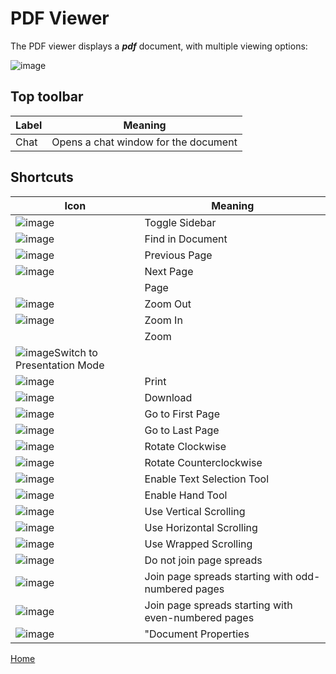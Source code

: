 # PDF Viewer

The PDF viewer displays a ***pdf*** document, with multiple viewing options:

![image](/images/Pdf1.png)

## Top toolbar

|Label|Meaning|
|-|-|
|Chat|Opens a chat window for the document|

## Shortcuts

|Icon|Meaning|
|-|-|
|![image](/viewers/pdf/web/images/toolbarButton-sidebarToggle.png)|Toggle Sidebar|
|![image](/viewers/pdf/web/images/toolbarButton-search.png)|Find in Document|
|![image](/viewers/pdf/web/images/toolbarButton-pageUp.png)|Previous Page|
|![image](/viewers/pdf/web/images/toolbarButton-pageDown.png)|Next Page|
||Page|
|![image](/viewers/pdf/web/images/toolbarButton-zoomOut.png)|Zoom Out|
|![image](/viewers/pdf/web/images/toolbarButton-zoomIn.png)|Zoom In|
||Zoom|
|![image](/viewers/pdf/web/images/toolbarButton-presentationMode.png)Switch to Presentation Mode|
|![image](/viewers/pdf/web/images/toolbarButton-print.png)|Print|
|![image](/viewers/pdf/web/images/toolbarButton-download.png)|Download|
|![image](/viewers/pdf/web/images/secondaryToolbarButton-firstPage.png)|Go to First Page|
|![image](/viewers/pdf/web/images/secondaryToolbarButton-lastPage.png)|Go to Last Page|
|![image](/viewers/pdf/web/images/secondaryToolbarButton-rotateCw.png)|Rotate Clockwise|
|![image](/viewers/pdf/web/images/secondaryToolbarButton-rotateCcw.png)|Rotate Counterclockwise|
|![image](/viewers/pdf/web/images/secondaryToolbarButton-selectTool.png)|Enable Text Selection Tool|
|![image](/viewers/pdf/web/images/secondaryToolbarButton-handTool.png)|Enable Hand Tool|
|![image](/viewers/pdf/web/images/secondaryToolbarButton-scrollVertical.png)|Use Vertical Scrolling|
|![image](/viewers/pdf/web/images/secondaryToolbarButton-scrollHorizontal.png)|Use Horizontal Scrolling|
|![image](/viewers/pdf/web/images/secondaryToolbarButton-scrollWrapped.png)|Use Wrapped Scrolling|
|![image](/viewers/pdf/web/images/secondaryToolbarButton-spreadNone.png)|Do not join page spreads|
|![image](/viewers/pdf/web/images/secondaryToolbarButton-spreadOdd.png)|Join page spreads starting with odd-numbered pages|
|![image](/viewers/pdf/web/images/secondaryToolbarButton-spreadEven.png)|Join page spreads starting with even-numbered pages|
|![image](/viewers/pdf/web/images/secondaryToolbarButton-documentProperties.png)|"Document Properties|


[Home](../README.md)
